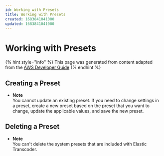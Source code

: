 ```yaml
---
id: Working with Presets
title: Working with Presets
created: 1683841041000
updated: 1683841041000
---
```

# Working with Presets

{% hint style="info" %}
This page was generated from content adapted from the [AWS Developer Guide](https://github.com/awsdocs/amazon-transcoder-developer-guide.git)
{% endhint %}

## Creating a Preset

- **Note**  
You cannot update an existing preset\. If you need to change settings in a preset, create a new preset based on the preset that you want to change, update the applicable values, and save the new preset\.


## Deleting a Preset

- **Note**  
You can't delete the system presets that are included with Elastic Transcoder\.

